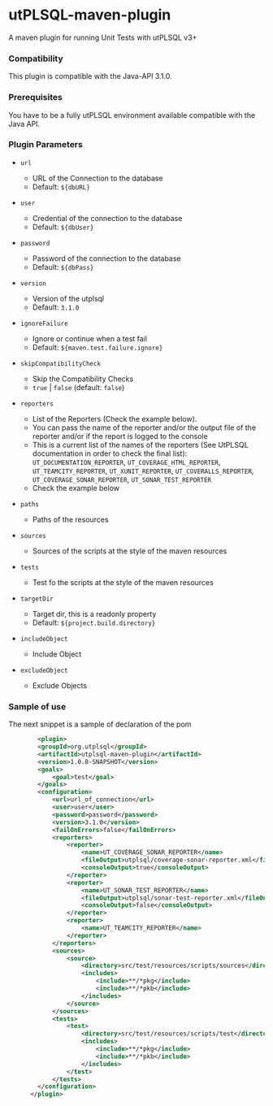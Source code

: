 # utPLSQL-maven-plugin
A maven plugin for running Unit Tests with utPLSQL v3+

### Compatibility

This plugin is compatible with the Java-API 3.1.0.

### Prerequisites
You have to be a fully utPLSQL environment available compatible with the Java API.


### Plugin Parameters 

* `url`
  * URL of the Connection to the database
  * Default: `${dbURL}`
* `user`
  * Credential of the connection to the database
  * Default: `${dbUser}`
* `password`
  * Password of the connection to the database
  * Default: `${dbPass}`
* `version`
  * Version of the  utplsql
  * Default: `3.1.0`
* `ignoreFailure`
  * Ignore or continue when a test fail
  * Default: `${maven.test.failure.ignore}`
* `skipCompatibilityCheck`
  * Skip the Compatibility Checks
  * `true` | `false` (default: `false`)
* `reporters`
  * List of the Reporters (Check the example below).
  * You can pass the name of the reporter and/or the output file of the reporter and/or if the report is logged to the console
  * This is a current list of the names of the reporters (See UtPLSQL documentation in order to check the final list): `UT_DOCUMENTATION_REPORTER`, `UT_COVERAGE_HTML_REPORTER`, `UT_TEAMCITY_REPORTER`, `UT_XUNIT_REPORTER`, `UT_COVERALLS_REPORTER`, `UT_COVERAGE_SONAR_REPORTER`,  `UT_SONAR_TEST_REPORTER`
  * Check the example below 
  
* `paths`
  * Paths of the resources
* `sources`
  * Sources of the scripts at the style of the maven resources
* `tests`
  * Test fo the scripts at the style of the maven resources
* `targetDir`
  * Target dir, this is a readonly property
  * Default: `${project.build.directory}`
* `includeObject`
  * Include Object
* `excludeObject`
  * Exclude Objects



### Sample of use
The next snippet is a sample of declaration of the pom
```xml
		<plugin>
		<groupId>org.utplsql</groupId>
		<artifactId>utplsql-maven-plugin</artifactId>
		<version>1.0.0-SNAPSHOT</version>
        <goals>
            <goal>test</goal>
        </goals>
        <configuration>
			<url>url_of_connection</url>
			<user>user</user>
			<password>password</password>
			<version>3.1.0</version>
			<failOnErrors>false</failOnErrors>
			<reporters>
				<reporter>
					<name>UT_COVERAGE_SONAR_REPORTER</name>
					<fileOutput>utplsql/coverage-sonar-reporter.xml</fileOutput>
					<consoleOutput>true</consoleOutput>
				</reporter>
				<reporter>
					<name>UT_SONAR_TEST_REPORTER</name>
					<fileOutput>utplsql/sonar-test-reporter.xml</fileOutput>
					<consoleOutput>false</consoleOutput>
				</reporter>
				<reporter>
					<name>UT_TEAMCITY_REPORTER</name>
				</reporter>
			</reporters>
			<sources>
				<source>
					<directory>src/test/resources/scripts/sources</directory>
					<includes>
						<include>**/*pkg</include>
						<include>**/*pkb</include>
					</includes>
				</source>
			</sources>
			<tests>
				<test>
					<directory>src/test/resources/scripts/test</directory>
					<includes>
						<include>**/*pkg</include>
						<include>**/*pkb</include>
					</includes>
				</test>
			</tests>                  
        </configuration>
      </plugin>
```
